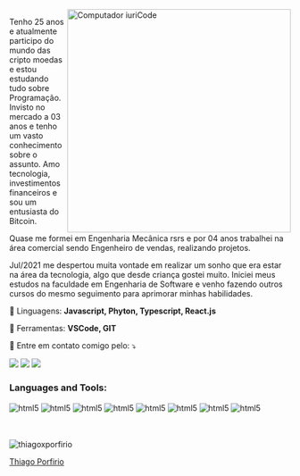 <img src="https://raw.githubusercontent.com/MicaelliMedeiros/micaellimedeiros/master/image/computer-illustration.png" min-width="400px" max-width="400px" width="400px" align="right" alt="Computador iuriCode">

<p align="left"> 
Tenho 25 anos e atualmente participo do mundo das cripto moedas e estou estudando tudo sobre Programação. Invisto no mercado a 03 anos e tenho um vasto conhecimento sobre o assunto. Amo tecnologia, investimentos financeiros e sou um entusiasta do Bitcoin.

Quase me formei em Engenharia Mecânica rsrs e por 04 anos trabalhei na área comercial sendo Engenheiro de vendas, realizando projetos.

Jul/2021 me despertou muita vontade em realizar um sonho que era estar na área da tecnologia, algo que desde criança gostei muito. Iniciei meus estudos na faculdade em Engenharia de Software e venho fazendo outros cursos do mesmo seguimento para aprimorar minhas habilidades.
</p>

<p align="left">
  🦄 Linguagens: <strong>Javascript, Phyton, Typescript, React.js</strong>
</p>

<p align="left">
  💼 Ferramentas: <strong>VSCode, GIT</strong>
</p>

<p align="left">
  💌 Entre em contato comigo pelo:  ⤵️
</p>

<p align="left">
  <a href=mailto:thiagovporfirio@gmail.com alt="Gmail">
  <img src="https://img.shields.io/badge/-Gmail-FF0000?style=flat-square&labelColor=FF0000&logo=gmail&logoColor=white&link=LINK-DO-SEU-EMAIL" /></a>

  <a href="https://www.linkedin.com/in/thiagoxporfirio/" alt="Linkedin">
  <img src="https://img.shields.io/badge/-Linkedin-0e76a8?style=flat-square&logo=Linkedin&logoColor=white&link=LINK-DO-SEU-LINKEDIN" /></a>

  <a href="https://www.instagram.com/thiagoxporfirio/" alt="Instagram">
  <img src="https://img.shields.io/badge/-Instagram-DF0174?style=flat-square&labelColor=DF0174&logo=instagram&logoColor=white&link=LINK-DO-SEU-INSTAGRAM"/></a>
</p>  
<h3 align="left">Languages and Tools: </h3>
<div style="display: inline_block">
  <img align="center" alt="html5" src="https://img.shields.io/badge/HTML5-E34F26?style=for-the-badge&logo=html5&logoColor=white" />
  <img align="center" alt="html5" src="https://img.shields.io/badge/CSS3-1572B6?style=for-the-badge&logo=css3&logoColor=white" />
  <img align="center" alt="html5" src="https://img.shields.io/badge/JavaScript-F7DF1E?style=for-the-badge&logo=javascript&logoColor=black" />
  <img align="center" alt="html5" src="https://img.shields.io/badge/React-20232A?style=for-the-badge&logo=react&logoColor=61DAFB" />
  <img align="center" alt="html5" src="https://img.shields.io/badge/Bootstrap-563D7C?style=for-the-badge&logo=bootstrap&logoColor=white" />
  <img align="center" alt="html5" src="https://img.shields.io/badge/jQuery-0769AD?style=for-the-badge&logo=jquery&logoColor=white" />
  <img align="center" alt="html5" src="https://img.shields.io/badge/MongoDB-4EA94B?style=for-the-badge&logo=mongodb&logoColor=white" />
  <img align="center" alt="html5" src="https://img.shields.io/badge/Node.js-43853D?style=for-the-badge&logo=node.js&logoColor=white" /></div>
  <br><br>
  
<p><img align="center" src="https://github-readme-stats.vercel.app/api/top-langs?username=thiagoxporfirio&show_icons=true&locale=en&layout=compact" alt="thiagoxporfirio" /><div class="badge-base LI-profile-badge" data-locale="pt_BR" data-size="large" data-theme="dark" data-type="HORIZONTAL" data-vanity="thiagoxporfirio" data-version="v1"><a class="badge-base__link LI-simple-link" href="https://br.linkedin.com/in/thiagoxporfirio?trk=profile-badge">Thiago Porfirio</a></div>
              </p>
